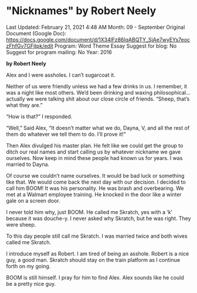 # "Nicknames" by Robert Neely

Last Updated: February 21, 2021 4:48 AM
Month: 09 - September
Original Document (Google Doc): https://docs.google.com/document/d/1X34lFz86IqABQTY_SjAe7wyEYs7eoczFhfGv7GFjtpk/edit
Program: Word Theme Essay
Suggest for blog: No
Suggest for program mailing: No
Year: 2016

**by Robert Neely**

Alex and I were assholes. I can’t sugarcoat it.

Neither of us were friendly unless we had a few drinks in us. I remember, it was a night like most others. We’d been drinking and waxing philosophical…actually we were talking shit about our close circle of friends. “Sheep, that’s what they are.”

“How is that?” I responded.

“Well,” Said Alex, “It doesn’t matter what we do, Dayna, V, and all the rest of them do whatever we tell them to do. I’ll prove it!”

Then Alex divulged his master plan. He felt like we could get the group to ditch our real names and start calling us by whatever nickname we gave ourselves. Now keep in mind these people had known us for years. I was married to Dayna.

Of course we couldn’t name ourselves. It would be bad luck or something like that. We would come back the next day with our decision. I decided to call him BOOM! It was his personality. He was brash and overbearing. We met at a Walmart employee training. He knocked in the door like a winter gale on a screen door.

I never told him why, just BOOM. He called me Skratch, yes with a ‘k’ because it was douche-y. I never asked why Skratch, but he was right. They were sheep.

To this day people still call me Skratch. I was married twice and both wives called me Skratch.

I introduce myself as Robert. I am tired of being an asshole. Robert is a nice guy, a good man. Skratch should stay on the train platform as I continue forth on my going.

BOOM is still himself. I pray for him to find Alex. Alex sounds like he could be a pretty nice guy.